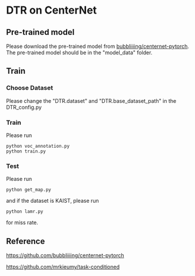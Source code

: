 # DTR on CenterNet

## Pre-trained model

Please download the pre-trained model from [bubbliiiing/centernet-pytorch](https://github.com/bubbliiiing/centernet-pytorch). The pre-trained model should be in the "model_data" folder.

## Train
### Choose Dataset

Please change the "DTR.dataset" and "DTR.base_dataset_path" in the DTR_config.py

### Train

Please run

```
python voc_annotation.py
python train.py
```

### Test

Please run 

```
python get_map.py
```
and if the dataset is KAIST, please run

```
python lamr.py
```
for miss rate.

## Reference
https://github.com/bubbliiiing/centernet-pytorch

https://github.com/mrkieumy/task-conditioned
